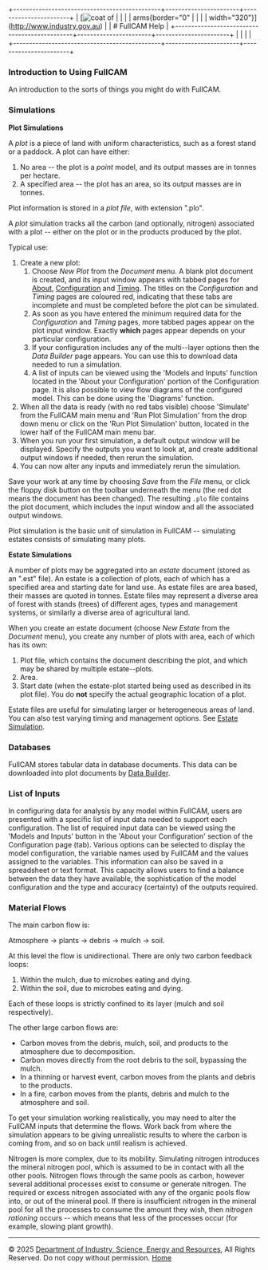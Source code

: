 +----------------------------------------------+-----------------------+-----------------------+
| [![coat of                                   |                       | [](index.htm)         |
| arms](imgs/DISER-inline_Mono.png){border="0" |                       |                       |
| width="320"}](http://www.industry.gov.au)    |                       | # FullCAM Help        |
+----------------------------------------------+-----------------------+-----------------------+
|                                              |                       |                       |
+----------------------------------------------+-----------------------+-----------------------+

### Introduction to Using FullCAM

An introduction to the sorts of things you might do with FullCAM.

### Simulations

**Plot Simulations**

A *plot* is a piece of land with uniform characteristics, such as a
forest stand or a paddock. A plot can have either:

1.  No area -- the plot is a *point* model, and its output masses are in
    tonnes per hectare.
2.  A specified area -- the plot has an area, so its output masses are
    in tonnes.

Plot information is stored in a *plot file*, with extension ".plo".

A *plot* simulation tracks all the carbon (and optionally, nitrogen)
associated with a plot -- either on the plot or in the products produced
by the plot.

Typical use:

1.  Create a new plot:
    1.  Choose *New Plot* from the *Document* menu. A blank plot
        document is created, and its input window appears with tabbed
        pages for [About](11_About.htm),
        [Configuration](150_Configuration.htm) and
        [Timing](199_Timing.htm). The titles on the *Configuration* and
        *Timing* pages are coloured red, indicating that these tabs are
        incomplete and must be completed before the plot can be
        simulated.
    2.  As soon as you have entered the minimum required data for the
        *Configuration* and *Timing* pages, more tabbed pages appear on
        the plot input window. Exactly **which** pages appear depends on
        your particular configuration.
    3.  If your configuration includes any of the multi--layer options
        then the *Data Builder* page appears. You can use this to
        download data needed to run a simulation.
    4.  A list of inputs can be viewed using the 'Models and Inputs'
        function located in the 'About your Configuration' portion of
        the Configuration page. It is also possible to view flow
        diagrams of the configured model. This can be done using the
        'Diagrams' function.
2.  When all the data is ready (with no red tabs visible) choose
    'Simulate' from the FullCAM main menu and 'Run Plot Simulation' from
    the drop down menu or click on the 'Run Plot Simulation' button,
    located in the lower half of the FullCAM main menu bar.
3.  When you run your first simulation, a default output window will be
    displayed. Specify the outputs you want to look at, and create
    additional output windows if needed, then rerun the simulation.
4.  You can now alter any inputs and immediately rerun the simulation.

Save your work at any time by choosing *Save* from the *File* menu, or
click the floppy disk button on the toolbar underneath the menu (the red
dot means the document has been changed). The resulting `.plo` file
contains the plot document, which includes the input window and all the
associated output windows.

Plot simulation is the basic unit of simulation in FullCAM -- simulating
estates consists of simulating many plots.

**Estate Simulations**

A number of plots may be aggregated into an *estate* document (stored as
an ".est" file). An estate is a collection of plots, each of which has a
specified area and starting date for land use. As estate files are area
based, their masses are quoted in tonnes. Estate files may represent a
diverse area of forest with stands (trees) of different ages, types and
management systems, or similarly a diverse area of agricultural land.

When you create an estate document (choose *New Estate* from the
*Document* menu), you create any number of plots with area, each of
which has its own:

1.  Plot file, which contains the document describing the plot, and
    which may be shared by multiple estate--plots.
2.  Area.
3.  Start date (when the estate-plot started being used as described in
    its plot file). You do **not** specify the actual geographic
    location of a plot.

Estate files are useful for simulating larger or heterogeneous areas of
land. You can also test varying timing and management options. See
[Estate Simulation](72_Estate%20Simulation.htm).

### Databases

FullCAM stores tabular data in database documents. This data can be
downloaded into plot documents by [Data
Builder](132_Data%20Builder.htm).

### List of Inputs

In configuring data for analysis by any model within FullCAM, users are
presented with a specific list of input data needed to support each
configuration. The list of required input data can be viewed using the
'Models and Inputs' button in the 'About your Configuration' section of
the Configuration page (tab). Various options can be selected to display
the model configuration, the variable names used by FullCAM and the
values assigned to the variables. This information can also be saved in
a spreadsheet or text format. This capacity allows users to find a
balance between the data they have available, the sophistication of the
model configuration and the type and accuracy (certainty) of the outputs
required.

### Material Flows

The main carbon flow is:

Atmosphere → plants → debris → mulch → soil.

At this level the flow is unidirectional. There are only two carbon
feedback loops:

1.  Within the mulch, due to microbes eating and dying.
2.  Within the soil, due to microbes eating and dying.

Each of these loops is strictly confined to its layer (mulch and soil
respectively).

The other large carbon flows are:

- Carbon moves from the debris, mulch, soil, and products to the
  atmosphere due to decomposition.
- Carbon moves directly from the root debris to the soil, bypassing the
  mulch.
- In a thinning or harvest event, carbon moves from the plants and
  debris to the products.
- In a fire, carbon moves from the plants, debris and mulch to the
  atmosphere and soil.

To get your simulation working realistically, you may need to alter the
FullCAM inputs that determine the flows. Work back from where the
simulation appears to be giving unrealistic results to where the carbon
is coming from, and so on back until realism is achieved.

Nitrogen is more complex, due to its mobility. Simulating nitrogen
introduces the mineral nitrogen pool, which is assumed to be in contact
with all the other pools. Nitrogen flows through the same pools as
carbon, however several additional processes exist to consume or
generate nitrogen. The required or excess nitrogen associated with any
of the organic pools flow into, or out of the mineral pool. If there is
insufficient nitrogen in the mineral pool for all the processes to
consume the amount they wish, then *nitrogen rationing* occurs -- which
means that less of the processes occur (for example, slowing plant
growth).

------------------------------------------------------------------------

© 2025 [Department of Industry, Science, Energy and
Resources](http://www.industry.gov.au "Department of Industry, Science, Energy and Resources"),
All Rights Reserved. Do not copy without permission.
[Home](index.htm "help index")
